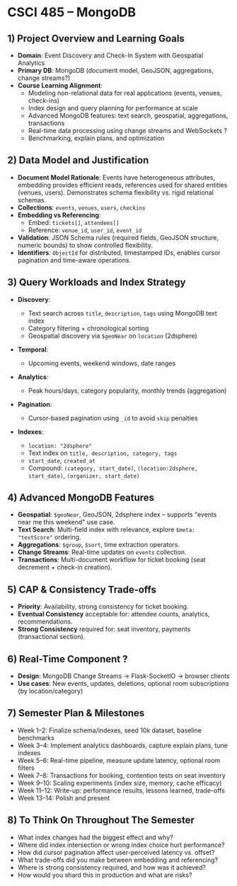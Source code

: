 # CSCI 485 – MongoDB

## 1) Project Overview and Learning Goals

- **Domain**: Event Discovery and Check-In System with Geospatial Analytics
- **Primary DB**: MongoDB (document model, GeoJSON, aggregations, change streams?)
- **Course Learning Alignment**:
  - Modeling non-relational data for real applications (events, venues, check-ins)
  - Index design and query planning for performance at scale
  - Advanced MongoDB features: text search, geospatial, aggregations, transactions
  - Real-time data processing using change streams and WebSockets ?
  - Benchmarking, explain plans, and optimization

## 2) Data Model and Justification

- **Document Model Rationale**: Events have heterogeneous attributes, embedding provides efficient reads, references used for shared entities (venues, users). Demonstrates schema flexibility vs. rigid relational schemas.
- **Collections**: `events`, `venues`, `users`, `checkins`
- **Embedding vs Referencing**:
  - Embed: `tickets[]`, `attendees[]`
  - Reference: `venue_id`, `user_id`, `event_id` 
- **Validation**: JSON Schema rules (required fields, GeoJSON structure, numeric bounds) to show controlled flexibility.
- **Identifiers**: `ObjectId` for distributed, timestamped IDs, enables cursor pagination and time-aware operations.

## 3) Query Workloads and Index Strategy

- **Discovery**:
  - Text search across `title`, `description`, `tags` using MongoDB text index
  - Category filtering + chronological sorting
  - Geospatial discovery via `$geoNear` on `location` (2dsphere)
- **Temporal**:
  - Upcoming events, weekend windows, date ranges
- **Analytics**:
  - Peak hours/days, category popularity, monthly trends (aggregation)
- **Pagination**:
  - Cursor-based pagination using `_id` to avoid `skip` penalties

- **Indexes**:
  - `location: "2dsphere"`
  - Text index on `title, description, category, tags`
  - `start_date`, `created_at`
  - Compound: `(category, start_date)`, `(location:2dsphere, start_date)`, `(organizer, start_date)`

## 4) Advanced MongoDB Features

- **Geospatial**: `$geoNear`, GeoJSON, 2dsphere index – supports "events near me this weekend" use case.
- **Text Search**: Multi-field index with relevance, explore `$meta: "textScore"` ordering.
- **Aggregations**: `$group`, `$sort`, time extraction operators.
- **Change Streams**: Real-time updates on `events` collection.
- **Transactions**: Multi-document workflow for ticket booking (seat decrement + check-in creation).


## 5) CAP & Consistency Trade-offs

- **Priority**: Availability, strong consistency for ticket booking.
- **Eventual Consistency** acceptable for: attendee counts, analytics, recommendations.
- **Strong Consistency** required for: seat inventory, payments (transactional section).

## 6) Real-Time Component ?

- **Design**: MongoDB Change Streams → Flask-SocketIO → browser clients
- **Use cases**: New events, updates, deletions, optional room subscriptions (by location/category)

## 7) Semester Plan & Milestones

- Week 1–2: Finalize schema/indexes, seed 10k dataset, baseline benchmarks
- Week 3–4: Implement analytics dashboards, capture explain plans, tune indexes
- Week 5–6: Real-time pipeline, measure update latency, optional room filters
- Week 7–8: Transactions for booking, contention tests on seat inventory
- Week 9–10: Scaling experiments (index size, memory, cache efficacy)
- Week 11–12: Write-up: performance results, lessons learned, trade-offs
- Week 13–14: Polish and present

## 8) To Think On Throughout The Semester

- What index changes had the biggest effect and why?
- Where did index intersection or wrong index choice hurt performance?
- How did cursor pagination affect user-perceived latency vs. offset?
- What trade-offs did you make between embedding and referencing?
- Where is strong consistency required, and how was it achieved?
- How would you shard this in production and what are risks?